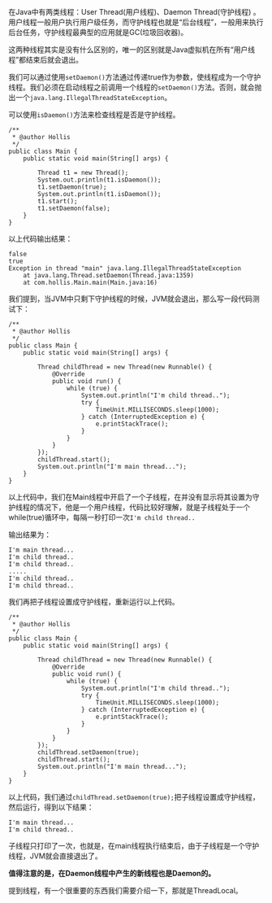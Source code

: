 在Java中有两类线程：User Thread(用户线程)、Daemon Thread(守护线程) 。用户线程一般用户执行用户级任务，而守护线程也就是“后台线程”，一般用来执行后台任务，守护线程最典型的应用就是GC(垃圾回收器)。

这两种线程其实是没有什么区别的，唯一的区别就是Java虚拟机在所有“用户线程”都结束后就会退出。

我们可以通过使用`setDaemon()`方法通过传递true作为参数，使线程成为一个守护线程。我们必须在启动线程之前调用一个线程的`setDaemon()`方法。否则，就会抛出一个`java.lang.IllegalThreadStateException`。

可以使用`isDaemon()`方法来检查线程是否是守护线程。

    /**
     * @author Hollis
     */
    public class Main {
        public static void main(String[] args) {
    
            Thread t1 = new Thread();
            System.out.println(t1.isDaemon());
            t1.setDaemon(true);
            System.out.println(t1.isDaemon());
            t1.start();
            t1.setDaemon(false);
        }
    }
    

以上代码输出结果：

    false
    true
    Exception in thread "main" java.lang.IllegalThreadStateException
        at java.lang.Thread.setDaemon(Thread.java:1359)
        at com.hollis.Main.main(Main.java:16)
    

我们提到，当JVM中只剩下守护线程的时候，JVM就会退出，那么写一段代码测试下：

    /**
     * @author Hollis
     */
    public class Main {
        public static void main(String[] args) {
    
            Thread childThread = new Thread(new Runnable() {
                @Override
                public void run() {
                    while (true) {
                        System.out.println("I'm child thread..");
                        try {
                            TimeUnit.MILLISECONDS.sleep(1000);
                        } catch (InterruptedException e) {
                            e.printStackTrace();
                        }
                    }
                }
            });
            childThread.start();
            System.out.println("I'm main thread...");
        }
    }
    

以上代码中，我们在Main线程中开启了一个子线程，在并没有显示将其设置为守护线程的情况下，他是一个用户线程，代码比较好理解，就是子线程处于一个while(true)循环中，每隔一秒打印一次`I'm child thread..`

输出结果为：

    I'm main thread...
    I'm child thread..
    I'm child thread..
    .....
    I'm child thread..
    I'm child thread..
    

我们再把子线程设置成守护线程，重新运行以上代码。

    /**
     * @author Hollis
     */
    public class Main {
        public static void main(String[] args) {
    
            Thread childThread = new Thread(new Runnable() {
                @Override
                public void run() {
                    while (true) {
                        System.out.println("I'm child thread..");
                        try {
                            TimeUnit.MILLISECONDS.sleep(1000);
                        } catch (InterruptedException e) {
                            e.printStackTrace();
                        }
                    }
                }
            });
            childThread.setDaemon(true);
            childThread.start();
            System.out.println("I'm main thread...");
        }
    }
    

以上代码，我们通过`childThread.setDaemon(true);`把子线程设置成守护线程，然后运行，得到以下结果：

    I'm main thread...
    I'm child thread..
    

子线程只打印了一次，也就是，在main线程执行结束后，由于子线程是一个守护线程，JVM就会直接退出了。

**值得注意的是，在Daemon线程中产生的新线程也是Daemon的。**

提到线程，有一个很重要的东西我们需要介绍一下，那就是ThreadLocal。